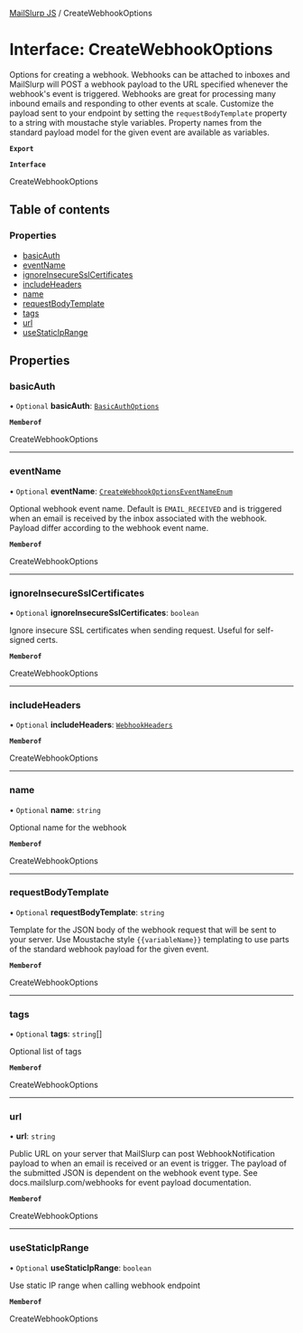 [MailSlurp JS](../README.md) / CreateWebhookOptions

# Interface: CreateWebhookOptions

Options for creating a webhook. Webhooks can be attached to inboxes and MailSlurp will POST a webhook payload to the URL specified whenever the webhook's event is triggered. Webhooks are great for processing many inbound emails and responding to other events at scale. Customize the payload sent to your endpoint by setting the `requestBodyTemplate` property to a string with moustache style variables. Property names from the standard payload model for the given event are available as variables.

**`Export`**

**`Interface`**

CreateWebhookOptions

## Table of contents

### Properties

- [basicAuth](CreateWebhookOptions.md#basicauth)
- [eventName](CreateWebhookOptions.md#eventname)
- [ignoreInsecureSslCertificates](CreateWebhookOptions.md#ignoreinsecuresslcertificates)
- [includeHeaders](CreateWebhookOptions.md#includeheaders)
- [name](CreateWebhookOptions.md#name)
- [requestBodyTemplate](CreateWebhookOptions.md#requestbodytemplate)
- [tags](CreateWebhookOptions.md#tags)
- [url](CreateWebhookOptions.md#url)
- [useStaticIpRange](CreateWebhookOptions.md#usestaticiprange)

## Properties

### basicAuth

• `Optional` **basicAuth**: [`BasicAuthOptions`](BasicAuthOptions.md)

**`Memberof`**

CreateWebhookOptions

___

### eventName

• `Optional` **eventName**: [`CreateWebhookOptionsEventNameEnum`](../enums/CreateWebhookOptionsEventNameEnum.md)

Optional webhook event name. Default is `EMAIL_RECEIVED` and is triggered when an email is received by the inbox associated with the webhook. Payload differ according to the webhook event name.

**`Memberof`**

CreateWebhookOptions

___

### ignoreInsecureSslCertificates

• `Optional` **ignoreInsecureSslCertificates**: `boolean`

Ignore insecure SSL certificates when sending request. Useful for self-signed certs.

**`Memberof`**

CreateWebhookOptions

___

### includeHeaders

• `Optional` **includeHeaders**: [`WebhookHeaders`](WebhookHeaders.md)

**`Memberof`**

CreateWebhookOptions

___

### name

• `Optional` **name**: `string`

Optional name for the webhook

**`Memberof`**

CreateWebhookOptions

___

### requestBodyTemplate

• `Optional` **requestBodyTemplate**: `string`

Template for the JSON body of the webhook request that will be sent to your server. Use Moustache style `{{variableName}}` templating to use parts of the standard webhook payload for the given event.

**`Memberof`**

CreateWebhookOptions

___

### tags

• `Optional` **tags**: `string`[]

Optional list of tags

**`Memberof`**

CreateWebhookOptions

___

### url

• **url**: `string`

Public URL on your server that MailSlurp can post WebhookNotification payload to when an email is received or an event is trigger. The payload of the submitted JSON is dependent on the webhook event type. See docs.mailslurp.com/webhooks for event payload documentation.

**`Memberof`**

CreateWebhookOptions

___

### useStaticIpRange

• `Optional` **useStaticIpRange**: `boolean`

Use static IP range when calling webhook endpoint

**`Memberof`**

CreateWebhookOptions
